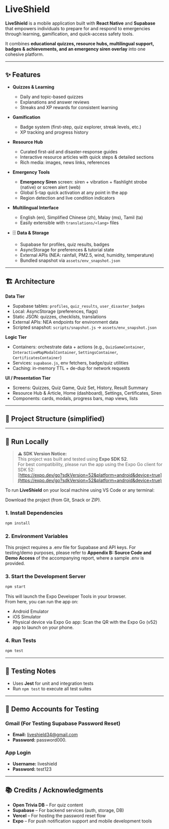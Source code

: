 # LiveShield

**LiveShield** is a mobile application built with **React Native** and **Supabase** that empowers individuals to prepare for and respond to emergencies through learning, gamification, and quick-access safety tools.

It combines **educational quizzes, resource hubs, multilingual support, badges & achievements, and an emergency siren overlay** into one cohesive platform.

---

## ✨ Features

- **Quizzes & Learning**
  - Daily and topic-based quizzes
  - Explanations and answer reviews
  - Streaks and XP rewards for consistent learning

- **Gamification**
  - Badge system (first-step, quiz explorer, streak levels, etc.)
  - XP tracking and progress history

- **Resource Hub**
  - Curated first-aid and disaster-response guides
  - Interactive resource articles with quick steps & detailed sections
  - Rich media: images, news links, references

- **Emergency Tools**
  - **Emergency Siren** screen: siren + vibration + flashlight strobe (native) or screen alert (web)
  - Global 5-tap quick activation at any point in the app
  - Region detection and live condition indicators

- **Multilingual Interface**
  - English (en), Simplified Chinese (zh), Malay (ms), Tamil (ta)
  - Easily extensible with `translations/<lang>` files

- 🗄 **Data & Storage**
  - Supabase for profiles, quiz results, badges
  - AsyncStorage for preferences & tutorial state
  - External APIs (NEA: rainfall, PM2.5, wind, humidity, temperature)
  - Bundled snapshot via `assets/env_snapshot.json`

---

## 🏗 Architecture

**Data Tier**
- Supabase tables: `profiles`, `quiz_results`, `user_disaster_badges`
- Local: AsyncStorage (preferences, flags)
- Static JSON: quizzes, checklists, translations
- External APIs: NEA endpoints for environment data
- Scripted snapshot: `scripts/snapshot.js` → `assets/env_snapshot.json`

**Logic Tier**
- Containers: orchestrate data + actions (e.g., `QuizGameContainer`, `InteractiveMapModalContainer`, `SettingsContainer`, `CertificatesContainer`)
- Services: `supabase.js`, env fetchers, badge/quiz utilities
- Caching: in-memory TTL + de-dup for network requests

**UI / Presentation Tier**
- Screens: Quizzes, Quiz Game, Quiz Set, History, Result Summary
- Resource Hub & Article, Home (dashboard), Settings, Certificates, Siren
- Components: cards, modals, progress bars, map views, lists

---

## 📂 Project Structure (simplified)

---

## 🚀 Run Locally

> **⚠️ SDK Version Notice:**  
> This project was built and tested using **Expo SDK 52**.  
> For best compatibility, please run the app using the Expo Go client for SDK 52:  
> [https://expo.dev/go?sdkVersion=52&platform=android&device=true](https://expo.dev/go?sdkVersion=52&platform=android&device=true)

To run **LiveShield** on your local machine using VS Code or any terminal:

Download the project (from Git, Snack or ZIP).

### 1. Install Dependencies

```bash
npm install
```

### 2. Environment Variables

This project requires a .env file for Supabase and API keys. For testing/demo purposes, please refer to **Appendix B: Source Code and Demo Access** of the accompanying report, where a sample .env is provided.

### 3. Start the Development Server

```bash
npm start
```

This will launch the Expo Developer Tools in your browser.  
From here, you can run the app on:

- Android Emulator
- iOS Simulator
- Physical device via Expo Go app: Scan the QR with the Expo Go (v52) app to launch on your phone.

### 4. Run Tests

```bash
npm test
```

---

## 🧪 Testing Notes

- Uses **Jest** for unit and integration tests
- Run `npm test` to execute all test suites

---

## 👥 Demo Accounts for Testing

### Gmail (For Testing Supabase Password Reset)

- **Email:** liveshield34@gmail.com
- **Password:** password000.

### App Login

- **Username:** liveshield
- **Password:** test123

---


## 📚 Credits / Acknowledgments

- **Open Trivia DB** – For quiz content
- **Supabase** – For backend services (auth, storage, DB)
- **Vercel** – For hosting the password reset flow
- **Expo** – For push notification support and mobile development tools
